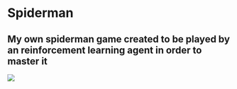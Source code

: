 # Spiderman

<h2>
My own spiderman game created to be played by an reinforcement learning agent in order to master it
</h2>


![](Extra/ExampleGame.gif)
